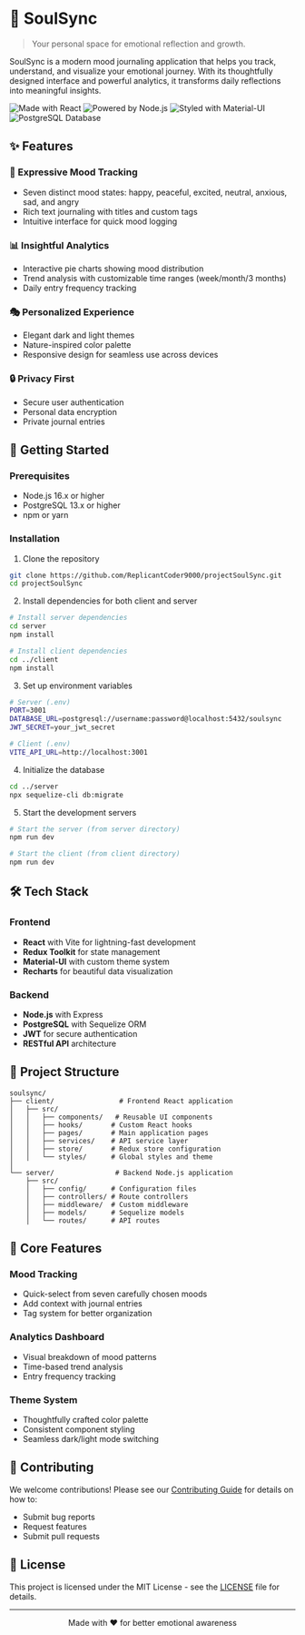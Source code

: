 # 🌿 SoulSync

> Your personal space for emotional reflection and growth.

SoulSync is a modern mood journaling application that helps you track, understand, and visualize your emotional journey. With its thoughtfully designed interface and powerful analytics, it transforms daily reflections into meaningful insights.

![Made with React](https://img.shields.io/badge/Made_with-React-61DAFB.svg?style=flat&logo=react)
![Powered by Node.js](https://img.shields.io/badge/Powered_by-Node.js-339933.svg?style=flat&logo=node.js)
![Styled with Material-UI](https://img.shields.io/badge/Styled_with-MUI-007FFF.svg?style=flat&logo=mui)
![PostgreSQL Database](https://img.shields.io/badge/Database-PostgreSQL-336791.svg?style=flat&logo=postgresql)

## ✨ Features

### 🎨 Expressive Mood Tracking
- Seven distinct mood states: happy, peaceful, excited, neutral, anxious, sad, and angry
- Rich text journaling with titles and custom tags
- Intuitive interface for quick mood logging

### 📊 Insightful Analytics
- Interactive pie charts showing mood distribution
- Trend analysis with customizable time ranges (week/month/3 months)
- Daily entry frequency tracking

### 🎭 Personalized Experience
- Elegant dark and light themes
- Nature-inspired color palette
- Responsive design for seamless use across devices

### 🔒 Privacy First
- Secure user authentication
- Personal data encryption
- Private journal entries

## 🚀 Getting Started

### Prerequisites
- Node.js 16.x or higher
- PostgreSQL 13.x or higher
- npm or yarn

### Installation

1. Clone the repository
```bash
git clone https://github.com/ReplicantCoder9000/projectSoulSync.git
cd projectSoulSync
```

2. Install dependencies for both client and server
```bash
# Install server dependencies
cd server
npm install

# Install client dependencies
cd ../client
npm install
```

3. Set up environment variables
```bash
# Server (.env)
PORT=3001
DATABASE_URL=postgresql://username:password@localhost:5432/soulsync
JWT_SECRET=your_jwt_secret

# Client (.env)
VITE_API_URL=http://localhost:3001
```

4. Initialize the database
```bash
cd ../server
npx sequelize-cli db:migrate
```

5. Start the development servers
```bash
# Start the server (from server directory)
npm run dev

# Start the client (from client directory)
npm run dev
```

## 🛠 Tech Stack

### Frontend
- **React** with Vite for lightning-fast development
- **Redux Toolkit** for state management
- **Material-UI** with custom theme system
- **Recharts** for beautiful data visualization

### Backend
- **Node.js** with Express
- **PostgreSQL** with Sequelize ORM
- **JWT** for secure authentication
- **RESTful API** architecture

## 📁 Project Structure

```
soulsync/
├── client/                # Frontend React application
│   ├── src/
│   │   ├── components/   # Reusable UI components
│   │   ├── hooks/       # Custom React hooks
│   │   ├── pages/       # Main application pages
│   │   ├── services/    # API service layer
│   │   ├── store/       # Redux store configuration
│   │   └── styles/      # Global styles and theme
│   
└── server/               # Backend Node.js application
    ├── src/
    │   ├── config/      # Configuration files
    │   ├── controllers/ # Route controllers
    │   ├── middleware/  # Custom middleware
    │   ├── models/      # Sequelize models
    │   └── routes/      # API routes
```

## 🎯 Core Features

### Mood Tracking
- Quick-select from seven carefully chosen moods
- Add context with journal entries
- Tag system for better organization

### Analytics Dashboard
- Visual breakdown of mood patterns
- Time-based trend analysis
- Entry frequency tracking

### Theme System
- Thoughtfully crafted color palette
- Consistent component styling
- Seamless dark/light mode switching

## 🤝 Contributing

We welcome contributions! Please see our [Contributing Guide](CONTRIBUTING.md) for details on how to:
- Submit bug reports
- Request features
- Submit pull requests

## 📜 License

This project is licensed under the MIT License - see the [LICENSE](LICENSE) file for details.

---

<p align="center">Made with ❤️ for better emotional awareness</p>
